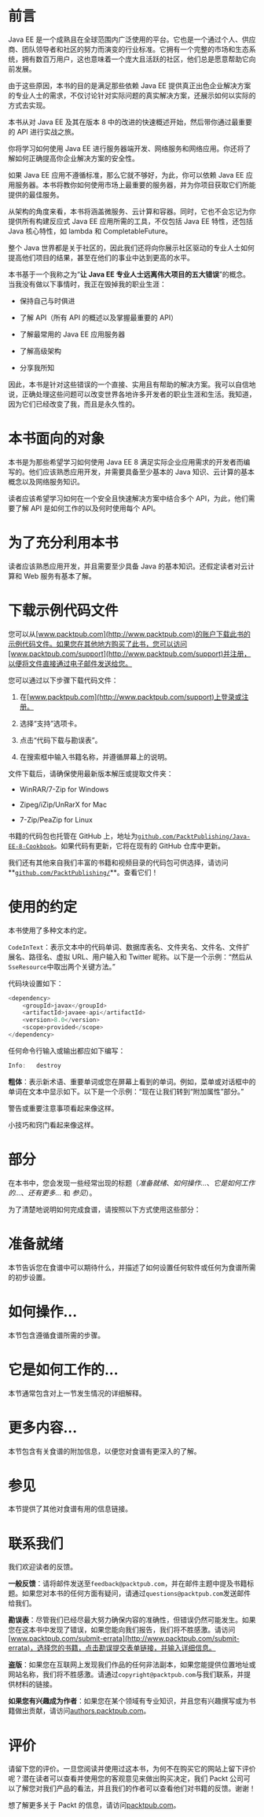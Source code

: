 # 前言

Java EE 是一个成熟且在全球范围内广泛使用的平台。它也是一个通过个人、供应商、团队领导者和社区的努力而演变的行业标准。它拥有一个完整的市场和生态系统，拥有数百万用户，这也意味着一个庞大且活跃的社区，他们总是愿意帮助它向前发展。

由于这些原因，本书的目的是满足那些依赖 Java EE 提供真正出色企业解决方案的专业人士的需求，不仅讨论针对实际问题的真实解决方案，还展示如何以实际的方式去实现。

本书从对 Java EE 及其在版本 8 中的改进的快速概述开始，然后带你通过最重要的 API 进行实战之旅。

你将学习如何使用 Java EE 进行服务器端开发、网络服务和网络应用。你还将了解如何正确提高你企业解决方案的安全性。

如果 Java EE 应用不遵循标准，那么它就不够好，为此，你可以依赖 Java EE 应用服务器。本书将教你如何使用市场上最重要的服务器，并为你项目获取它们所能提供的最佳服务。

从架构的角度来看，本书将涵盖微服务、云计算和容器。同时，它也不会忘记为你提供所有构建反应式 Java EE 应用所需的工具，不仅包括 Java EE 特性，还包括 Java 核心特性，如 lambda 和 CompletableFuture。

整个 Java 世界都是关于社区的，因此我们还将向你展示社区驱动的专业人士如何提高他们项目的结果，甚至在他们的事业中达到更高的水平。

本书基于一个我称之为“**让 Java EE 专业人士远离伟大项目的五大错误**”的概念。当我没有做以下事情时，我正在毁掉我的职业生涯：

+   保持自己与时俱进

+   了解 API（所有 API 的概述以及掌握最重要的 API）

+   了解最常用的 Java EE 应用服务器

+   了解高级架构

+   分享我所知

因此，本书是针对这些错误的一个直接、实用且有帮助的解决方案。我可以自信地说，正确处理这些问题可以改变世界各地许多开发者的职业生涯和生活。我知道，因为它们已经改变了我，而且是永久性的。

# 本书面向的对象

本书是为那些希望学习如何使用 Java EE 8 满足实际企业应用需求的开发者而编写的。他们应该熟悉应用开发，并需要具备至少基本的 Java 知识、云计算的基本概念以及网络服务知识。

读者应该希望学习如何在一个安全且快速解决方案中结合多个 API，为此，他们需要了解 API 是如何工作的以及何时使用每个 API。

# 为了充分利用本书

读者应该熟悉应用开发，并且需要至少具备 Java 的基本知识。还假定读者对云计算和 Web 服务有基本了解。

# 下载示例代码文件

您可以从[www.packtpub.com](http://www.packtpub.com)的账户下载此书的示例代码文件。如果您在其他地方购买了此书，您可以访问[www.packtpub.com/support](http://www.packtpub.com/support)并注册，以便将文件直接通过电子邮件发送给您。

您可以通过以下步骤下载代码文件：

1.  在[www.packtpub.com](http://www.packtpub.com/support)上登录或注册。

1.  选择“支持”选项卡。

1.  点击“代码下载与勘误表”。

1.  在搜索框中输入书籍名称，并遵循屏幕上的说明。

文件下载后，请确保使用最新版本解压或提取文件夹：

+   WinRAR/7-Zip for Windows

+   Zipeg/iZip/UnRarX for Mac

+   7-Zip/PeaZip for Linux

书籍的代码包也托管在 GitHub 上，地址为[`github.com/PacktPublishing/Java-EE-8-Cookbook`](https://github.com/PacktPublishing/Java-EE-8-Cookbook)。如果代码有更新，它将在现有的 GitHub 仓库中更新。

我们还有其他来自我们丰富的书籍和视频目录的代码包可供选择，请访问**[`github.com/PacktPublishing/`](https://github.com/PacktPublishing/)**。查看它们！

# 使用的约定

本书使用了多种文本约定。

`CodeInText`：表示文本中的代码单词、数据库表名、文件夹名、文件名、文件扩展名、路径名、虚拟 URL、用户输入和 Twitter 昵称。以下是一个示例：“然后从`SseResource`中取出两个关键方法。”

代码块设置如下：

```java
<dependency>
    <groupId>javax</groupId>
    <artifactId>javaee-api</artifactId>
    <version>8.0</version>
    <scope>provided</scope>
</dependency>
```

任何命令行输入或输出都应如下编写：

```java
Info:   destroy
```

**粗体**：表示新术语、重要单词或您在屏幕上看到的单词。例如，菜单或对话框中的单词在文本中显示如下。以下是一个示例：“现在让我们转到“附加属性”部分。”

警告或重要注意事项看起来像这样。

小技巧和窍门看起来像这样。

# 部分

在本书中，您会发现一些经常出现的标题（*准备就绪*、*如何操作...*、*它是如何工作的...*、*还有更多...* 和 *参见*）。

为了清楚地说明如何完成食谱，请按照以下方式使用这些部分：

# 准备就绪

本节告诉您在食谱中可以期待什么，并描述了如何设置任何软件或任何为食谱所需的初步设置。

# 如何操作...

本节包含遵循食谱所需的步骤。

# 它是如何工作的...

本节通常包含对上一节发生情况的详细解释。

# 更多内容...

本节包含有关食谱的附加信息，以便您对食谱有更深入的了解。

# 参见

本节提供了其他对食谱有用的信息链接。

# 联系我们

我们欢迎读者的反馈。

**一般反馈**：请将邮件发送至`feedback@packtpub.com`，并在邮件主题中提及书籍标题。如果您对本书的任何方面有疑问，请通过`questions@packtpub.com`发送邮件给我们。

**勘误表**：尽管我们已经尽最大努力确保内容的准确性，但错误仍然可能发生。如果您在这本书中发现了错误，如果您能向我们报告，我们将不胜感激。请访问[www.packtpub.com/submit-errata](http://www.packtpub.com/submit-errata)，选择您的书籍，点击勘误提交表单链接，并输入详细信息。

**盗版**：如果您在互联网上发现我们作品的任何非法副本，如果您能提供位置地址或网站名称，我们将不胜感激。请通过`copyright@packtpub.com`与我们联系，并提供材料的链接。

**如果您有兴趣成为作者**：如果您在某个领域有专业知识，并且您有兴趣撰写或为书籍做出贡献，请访问[authors.packtpub.com](http://authors.packtpub.com/)。

# 评价

请留下您的评价。一旦您阅读并使用过这本书，为何不在购买它的网站上留下评价呢？潜在读者可以查看并使用您的客观意见来做出购买决定，我们 Packt 公司可以了解您对我们产品的看法，并且我们的作者可以查看他们对书籍的反馈。谢谢！

想了解更多关于 Packt 的信息，请访问[packtpub.com](https://www.packtpub.com/)。
